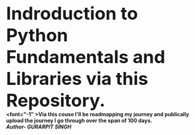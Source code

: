 <B><font size="+4">Indroduction to Python Fundamentals and Libraries via this Repository.</font><B>
<BR>
<font="-1" >Via this couse I'll be roadmapping my journey and publically upload the journey I go through over the span of 100 days.</font>
<BR>
<I>Author- GURARPIT SINGH<I>
